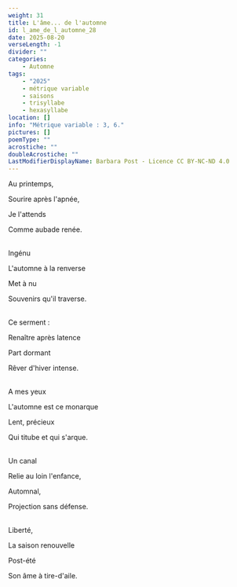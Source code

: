 ```yaml
---
weight: 31
title: L'âme... de l'automne
id: l_ame_de_l_automne_28
date: 2025-08-20
verseLength: -1
divider: ""
categories:
    - Automne
tags:
    - "2025"
    - métrique variable
    - saisons
    - trisyllabe
    - hexasyllabe
location: []
info: "Métrique variable : 3, 6."
pictures: []
poemType: ""
acrostiche: ""
doubleAcrostiche: ""
LastModifierDisplayName: Barbara Post - Licence CC BY-NC-ND 4.0
---
```

Au printemps,

Sourire après l'apnée,

Je l'attends

Comme aubade renée.

 \
Ingénu

L'automne à la renverse

Met à nu

Souvenirs qu'il traverse.

 \
Ce serment :

Renaître après latence

Part dormant

Rêver d'hiver intense.

 \
A mes yeux

L'automne est ce monarque

Lent, précieux

Qui titube et qui s'arque.

 \
Un canal

Relie au loin l'enfance,

Automnal,

Projection sans défense.

 \
Liberté,

La saison renouvelle

Post-été

Son âme à tire-d'aile.
